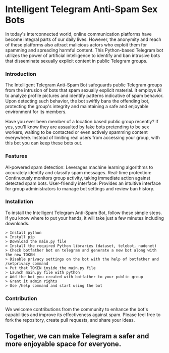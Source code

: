 # Intelligent Telegram Anti-Spam Sex Bots
In today's interconnected world, online communication platforms have become integral parts of our daily lives. However, the anonymity and reach of these platforms also attract malicious actors who exploit them for spamming and spreading harmful content. This Python-based Telegram bot utilizes the power of artificial intelligence to identify and ban intrusive bots that disseminate sexually explicit content in public Telegram groups.

### Introduction
The Intelligent Telegram Anti-Spam Bot safeguards public Telegram groups from the intrusion of bots that spam sexually explicit material. It employs AI to analyze profile pictures and identify patterns indicative of spam behavior. Upon detecting such behavior, the bot swiftly bans the offending bot, protecting the group's integrity and maintaining a safe and enjoyable environment for its members.

Have you ever been member of a location based public group recently? If yes, you'll know they are assaulted by fake bots pretending to be sex workers, waiting to be contacted or even actively spamming content everywhere. Instead of limiting real users from accessing your group, with this bot you can keep these bots out.

### Features
AI-powered spam detection: Leverages machine learning algorithms to accurately identify and classify spam messages.
Real-time protection: Continuously monitors group activity, taking immediate action against detected spam bots.
User-friendly interface: Provides an intuitive interface for group administrators to manage bot settings and review ban history.

### Installation
To install the Intelligent Telegram Anti-Spam Bot, follow these simple steps. If you know where to put your hands, it will take just a few minutes including downloads.
```
> Install python
> Install pip
> Download the main.py file
> Install the required Python libraries (dataset, telebot, nudenet)
> Check botfather bot on telegram and generate a new bot along with the new TOKEN
> Disable privacy settings on the bot with the help of botfather and /setprivacy command
> Put that TOKEN inside the main.py file
> Launch main.py file with python
> Add the bot you created with botfather to your public group
> Grant it admin rights
> Use /help command and start using the bot
```
### Contribution
We welcome contributions from the community to enhance the bot's capabilities and improve its effectiveness against spam. Please feel free to fork the repository, create pull requests, and share your ideas.

## Together, we can make Telegram a safer and more enjoyable space for everyone.
